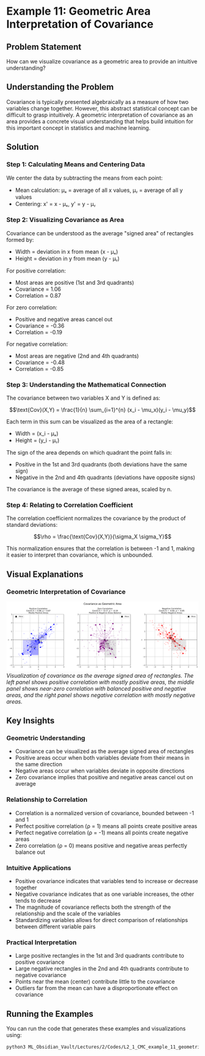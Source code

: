 # Example 11: Geometric Area Interpretation of Covariance

## Problem Statement
How can we visualize covariance as a geometric area to provide an intuitive understanding?

## Understanding the Problem
Covariance is typically presented algebraically as a measure of how two variables change together. However, this abstract statistical concept can be difficult to grasp intuitively. A geometric interpretation of covariance as an area provides a concrete visual understanding that helps build intuition for this important concept in statistics and machine learning.

## Solution

### Step 1: Calculating Means and Centering Data
We center the data by subtracting the means from each point:
- Mean calculation: μₓ = average of all x values, μᵧ = average of all y values
- Centering: x' = x - μₓ, y' = y - μᵧ

### Step 2: Visualizing Covariance as Area
Covariance can be understood as the average "signed area" of rectangles formed by:
- Width = deviation in x from mean (x - μₓ)
- Height = deviation in y from mean (y - μᵧ)

For positive correlation:
- Most areas are positive (1st and 3rd quadrants)
- Covariance = 1.06
- Correlation = 0.87

For zero correlation:
- Positive and negative areas cancel out
- Covariance = -0.36
- Correlation = -0.19

For negative correlation:
- Most areas are negative (2nd and 4th quadrants)
- Covariance = -0.48
- Correlation = -0.85

### Step 3: Understanding the Mathematical Connection
The covariance between two variables X and Y is defined as:

$$\text{Cov}(X,Y) = \frac{1}{n} \sum_{i=1}^{n} (x_i - \mu_x)(y_i - \mu_y)$$

Each term in this sum can be visualized as the area of a rectangle:
- Width = (x_i - μₓ)
- Height = (y_i - μᵧ)

The sign of the area depends on which quadrant the point falls in:
- Positive in the 1st and 3rd quadrants (both deviations have the same sign)
- Negative in the 2nd and 4th quadrants (deviations have opposite signs)

The covariance is the average of these signed areas, scaled by n.

### Step 4: Relating to Correlation Coefficient
The correlation coefficient normalizes the covariance by the product of standard deviations:

$$\rho = \frac{\text{Cov}(X,Y)}{\sigma_X \sigma_Y}$$

This normalization ensures that the correlation is between -1 and 1, making it easier to interpret than covariance, which is unbounded.

## Visual Explanations

### Geometric Interpretation of Covariance
![Geometric Area](../Images/Contour_Plots/ex11_correlation_geometric.png)
*Visualization of covariance as the average signed area of rectangles. The left panel shows positive correlation with mostly positive areas, the middle panel shows near-zero correlation with balanced positive and negative areas, and the right panel shows negative correlation with mostly negative areas.*

## Key Insights

### Geometric Understanding
- Covariance can be visualized as the average signed area of rectangles
- Positive areas occur when both variables deviate from their means in the same direction
- Negative areas occur when variables deviate in opposite directions
- Zero covariance implies that positive and negative areas cancel out on average

### Relationship to Correlation
- Correlation is a normalized version of covariance, bounded between -1 and 1
- Perfect positive correlation (ρ = 1) means all points create positive areas
- Perfect negative correlation (ρ = -1) means all points create negative areas
- Zero correlation (ρ = 0) means positive and negative areas perfectly balance out

### Intuitive Applications
- Positive covariance indicates that variables tend to increase or decrease together
- Negative covariance indicates that as one variable increases, the other tends to decrease
- The magnitude of covariance reflects both the strength of the relationship and the scale of the variables
- Standardizing variables allows for direct comparison of relationships between different variable pairs

### Practical Interpretation
- Large positive rectangles in the 1st and 3rd quadrants contribute to positive covariance
- Large negative rectangles in the 2nd and 4th quadrants contribute to negative covariance
- Points near the mean (center) contribute little to the covariance
- Outliers far from the mean can have a disproportionate effect on covariance

## Running the Examples

You can run the code that generates these examples and visualizations using:

```bash
python3 ML_Obsidian_Vault/Lectures/2/Codes/L2_1_CMC_example_11_geometric_area_covariance.py
```